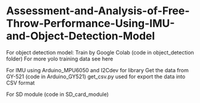 # Assessment-and-Analysis-of-Free-Throw-Performance-Using-IMU-and-Object-Detection-Model
For object detection model:
Train by Google Colab (code in object_detection folder)
For more yolo training data see here 

For IMU
using Arduino_MPU6050 and I2Cdev for library 
Get the data from GY-521 (code in Arduino_GY521)
get_csv.py used for export the data into CSV format

For SD module
(code in SD_card_module)


